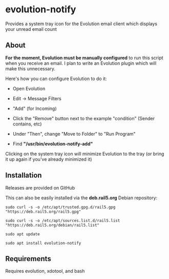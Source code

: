 # evolution-notify
Provides a system tray icon for the Evolution email client which displays your unread email count

## About
**For the moment, Evolution must be manually configured** to run this script when you receive an email. I plan to write an Evolution plugin which will make this unnecessary.

Here's how you can configure Evolution to do it:

  - Open Evolution
  
  - Edit -> Message Filters
  
  - "Add" (for Incoming)
  
  - Click the "Remove" button next to the example "condition" (Sender contains, etc)
  
  - Under "Then", change "Move to Folder" to "Run Program"
  
  - Find **"/usr/bin/evolution-notify-add"**

Clicking on the system tray icon will minimize Evolution to the tray (or bring it up again if you've already minimized it)

## Installation
Releases are provided on GitHub

This can also be easily installed via the **deb.rail5.org** Debian repository:

```
sudo curl -s -o /etc/apt/trusted.gpg.d/rail5.gpg "https://deb.rail5.org/rail5.gpg"

sudo curl -s -o /etc/apt/sources.list.d/rail5.list "https://deb.rail5.org/debian/rail5.list"

sudo apt update

sudo apt install evolution-notify
```

## Requirements
Requires evolution, xdotool, and bash
